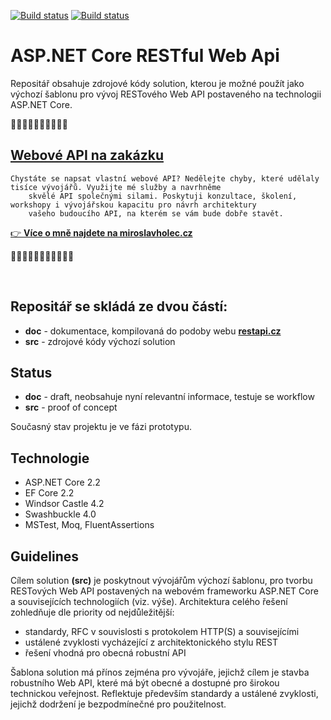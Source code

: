 [![Build status](https://mholec.visualstudio.com/DEV/_apis/build/status/Websites%20-%20HTML/RestApiCz)](https://mholec.visualstudio.com/DEV/_build/latest?definitionId=52)
[![Build status](https://mholec.visualstudio.com/DEV/_apis/build/status/RestApiCz%20-%20Apic)](https://mholec.visualstudio.com/DEV/_build/latest?definitionId=54)


# ASP.NET Core RESTful Web Api

Repositář obsahuje zdrojové kódy solution, kterou je možné použít jako výchozí šablonu pro vývoj RESTového Web API postaveného na technologii ASP.NET Core.

🏢🏢🏢🏢🏢🏢🏢🏢🏢🏢
<div>
  <h2><a href="https://www.miroslavholec.cz">Webové API na zakázku</a></h2>
  <p>
  <code>Chystáte se napsat vlastní webové API? Nedělejte chyby, které udělaly tisíce vývojářů. Využijte mé služby a navrhněme 
    skvělé API společnými silami. Poskytuji konzultace, školení, workshopy i vývojářskou kapacitu pro návrh architektury
    vašeho budoucího API, na kterém se vám bude dobře stavět.</code>
  </p>
  <p><a href="https://www.miroslavholec.cz"> 👉 <strong>Více o mně najdete na miroslavholec.cz</strong></a></p>
</div>

🏢🏢🏢🏢🏢🏢🏢🏢🏢🏢🏢

<p>&nbsp;</p>

<h2>Repositář se skládá ze dvou částí:</h2>

- **doc** - dokumentace, kompilovaná do podoby webu **[restapi.cz](https://www.restapi.cz)**
- **src** - zdrojové kódy výchozí solution

## Status

- **doc** - draft, neobsahuje nyní relevantní informace, testuje se workflow
- **src** - proof of concept


Současný stav projektu je ve fázi prototypu.

## Technologie

- ASP.NET Core 2.2
- EF Core 2.2
- Windsor Castle 4.2
- Swashbuckle 4.0
- MSTest, Moq, FluentAssertions

## Guidelines

Cílem solution **(src)** je poskytnout vývojářům výchozí šablonu, pro tvorbu RESTových Web API postavených na webovém frameworku ASP.NET Core a souvisejících technologiích (viz. výše). Architektura celého řešení zohledňuje dle priority od nejdůležitější:

- standardy, RFC v souvislosti s protokolem HTTP(S) a souvisejícími
- ustálené zvyklosti vycházející z architektonického stylu REST
- řešení vhodná pro obecná robustní API

Šablona solution má přínos zejména pro vývojáře, jejichž cílem je stavba robustního Web API, které má být obecné a dostupné pro širokou technickou veřejnost. Reflektuje především standardy a ustálené zvyklosti, jejichž dodržení je bezpodmínečné pro použitelnost.
